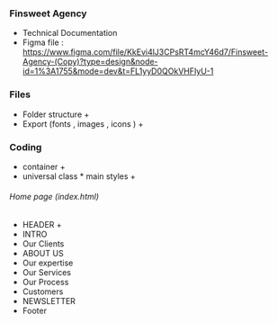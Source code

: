### Finsweet Agency

- Technical Documentation 
- Figma file : https://www.figma.com/file/KkEvi4lJ3CPsRT4mcY46d7/Finsweet-Agency-(Copy)?type=design&node-id=1%3A1755&mode=dev&t=FL1yyD0QOkVHFIyU-1

### Files

- Folder structure +
- Export (fonts , images , icons ) +


### Coding

- container +
- universal class * main styles +

###### Home page (index.html)

- HEADER  +
- INTRO
- Our Clients
- ABOUT US
- Our expertise
- Our Services
- Our Process
- Customers
- NEWSLETTER
- Footer
